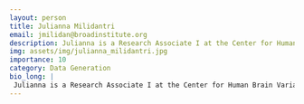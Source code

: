 ```yaml
---
layout: person
title: Julianna Milidantri
email: jmilidan@broadinstitute.org
description: Julianna is a Research Associate I at the Center for Human Brain Variation. While earning her bachelor's degree from Northeastern University, she engaged in a variety of academic and industry ...
img: assets/img/julianna_milidantri.jpg
importance: 10
category: Data Generation
bio_long: |
 Julianna is a Research Associate I at the Center for Human Brain Variation. While earning her bachelor's degree from Northeastern University, she engaged in a variety of academic and industry research endeavors; these included skeletal stem cell development, high-throughput molecular biology for antibody discovery, and bio-distribution studies for antibodies engineered to cross the blood-brain barrier. The latter experience spurred her continuing interest in neurobiology.
---
```

